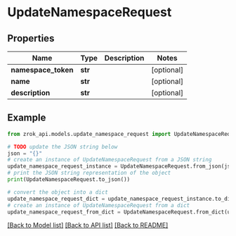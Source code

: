 # UpdateNamespaceRequest


## Properties

Name | Type | Description | Notes
------------ | ------------- | ------------- | -------------
**namespace_token** | **str** |  | [optional] 
**name** | **str** |  | [optional] 
**description** | **str** |  | [optional] 

## Example

```python
from zrok_api.models.update_namespace_request import UpdateNamespaceRequest

# TODO update the JSON string below
json = "{}"
# create an instance of UpdateNamespaceRequest from a JSON string
update_namespace_request_instance = UpdateNamespaceRequest.from_json(json)
# print the JSON string representation of the object
print(UpdateNamespaceRequest.to_json())

# convert the object into a dict
update_namespace_request_dict = update_namespace_request_instance.to_dict()
# create an instance of UpdateNamespaceRequest from a dict
update_namespace_request_from_dict = UpdateNamespaceRequest.from_dict(update_namespace_request_dict)
```
[[Back to Model list]](../README.md#documentation-for-models) [[Back to API list]](../README.md#documentation-for-api-endpoints) [[Back to README]](../README.md)


